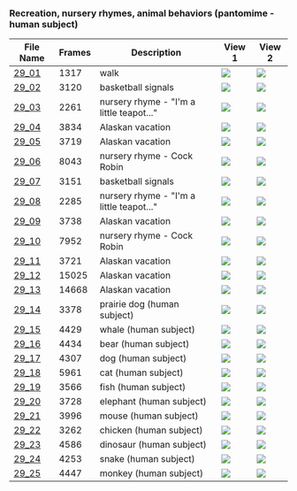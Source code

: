 ### Recreation, nursery rhymes, animal behaviors (pantomime - human subject)
|File Name|Frames|Description|View 1|View 2|
|-|-|-|-|-|
|[29_01](https://github.com/Shriinivas/cmubvh/raw/main/Sequence-020-029/29/Data/29_01.zip)|1317|walk|<img src="https://github.com/Shriinivas/cmubvhgifs/blob/main/Sequence-020-029/29/29_01_0.gif"/>|<img src="https://github.com/Shriinivas/cmubvhgifs/blob/main/Sequence-020-029/29/29_01_1.gif"/>|
|[29_02](https://github.com/Shriinivas/cmubvh/raw/main/Sequence-020-029/29/Data/29_02.zip)|3120|basketball signals|<img src="https://github.com/Shriinivas/cmubvhgifs/blob/main/Sequence-020-029/29/29_02_0.gif"/>|<img src="https://github.com/Shriinivas/cmubvhgifs/blob/main/Sequence-020-029/29/29_02_1.gif"/>|
|[29_03](https://github.com/Shriinivas/cmubvh/raw/main/Sequence-020-029/29/Data/29_03.zip)|2261|nursery rhyme - "I'm a little teapot..."|<img src="https://github.com/Shriinivas/cmubvhgifs/blob/main/Sequence-020-029/29/29_03_0.gif"/>|<img src="https://github.com/Shriinivas/cmubvhgifs/blob/main/Sequence-020-029/29/29_03_1.gif"/>|
|[29_04](https://github.com/Shriinivas/cmubvh/raw/main/Sequence-020-029/29/Data/29_04.zip)|3834|Alaskan vacation|<img src="https://github.com/Shriinivas/cmubvhgifs/blob/main/Sequence-020-029/29/29_04_0.gif"/>|<img src="https://github.com/Shriinivas/cmubvhgifs/blob/main/Sequence-020-029/29/29_04_1.gif"/>|
|[29_05](https://github.com/Shriinivas/cmubvh/raw/main/Sequence-020-029/29/Data/29_05.zip)|3719|Alaskan vacation|<img src="https://github.com/Shriinivas/cmubvhgifs/blob/main/Sequence-020-029/29/29_05_0.gif"/>|<img src="https://github.com/Shriinivas/cmubvhgifs/blob/main/Sequence-020-029/29/29_05_1.gif"/>|
|[29_06](https://github.com/Shriinivas/cmubvh/raw/main/Sequence-020-029/29/Data/29_06.zip)|8043|nursery rhyme - Cock Robin|<img src="https://github.com/Shriinivas/cmubvhgifs/blob/main/Sequence-020-029/29/29_06_0.gif"/>|<img src="https://github.com/Shriinivas/cmubvhgifs/blob/main/Sequence-020-029/29/29_06_1.gif"/>|
|[29_07](https://github.com/Shriinivas/cmubvh/raw/main/Sequence-020-029/29/Data/29_07.zip)|3151|basketball signals|<img src="https://github.com/Shriinivas/cmubvhgifs/blob/main/Sequence-020-029/29/29_07_0.gif"/>|<img src="https://github.com/Shriinivas/cmubvhgifs/blob/main/Sequence-020-029/29/29_07_1.gif"/>|
|[29_08](https://github.com/Shriinivas/cmubvh/raw/main/Sequence-020-029/29/Data/29_08.zip)|2285|nursery rhyme - "I'm a little teapot..."|<img src="https://github.com/Shriinivas/cmubvhgifs/blob/main/Sequence-020-029/29/29_08_0.gif"/>|<img src="https://github.com/Shriinivas/cmubvhgifs/blob/main/Sequence-020-029/29/29_08_1.gif"/>|
|[29_09](https://github.com/Shriinivas/cmubvh/raw/main/Sequence-020-029/29/Data/29_09.zip)|3738|Alaskan vacation|<img src="https://github.com/Shriinivas/cmubvhgifs/blob/main/Sequence-020-029/29/29_09_0.gif"/>|<img src="https://github.com/Shriinivas/cmubvhgifs/blob/main/Sequence-020-029/29/29_09_1.gif"/>|
|[29_10](https://github.com/Shriinivas/cmubvh/raw/main/Sequence-020-029/29/Data/29_10.zip)|7952|nursery rhyme - Cock Robin|<img src="https://github.com/Shriinivas/cmubvhgifs/blob/main/Sequence-020-029/29/29_10_0.gif"/>|<img src="https://github.com/Shriinivas/cmubvhgifs/blob/main/Sequence-020-029/29/29_10_1.gif"/>|
|[29_11](https://github.com/Shriinivas/cmubvh/raw/main/Sequence-020-029/29/Data/29_11.zip)|3721|Alaskan vacation|<img src="https://github.com/Shriinivas/cmubvhgifs/blob/main/Sequence-020-029/29/29_11_0.gif"/>|<img src="https://github.com/Shriinivas/cmubvhgifs/blob/main/Sequence-020-029/29/29_11_1.gif"/>|
|[29_12](https://github.com/Shriinivas/cmubvh/raw/main/Sequence-020-029/29/Data/29_12.zip)|15025|Alaskan vacation|<img src="https://github.com/Shriinivas/cmubvhgifs/blob/main/Sequence-020-029/29/29_12_0.gif"/>|<img src="https://github.com/Shriinivas/cmubvhgifs/blob/main/Sequence-020-029/29/29_12_1.gif"/>|
|[29_13](https://github.com/Shriinivas/cmubvh/raw/main/Sequence-020-029/29/Data/29_13.zip)|14668|Alaskan vacation|<img src="https://github.com/Shriinivas/cmubvhgifs/blob/main/Sequence-020-029/29/29_13_0.gif"/>|<img src="https://github.com/Shriinivas/cmubvhgifs/blob/main/Sequence-020-029/29/29_13_1.gif"/>|
|[29_14](https://github.com/Shriinivas/cmubvh/raw/main/Sequence-020-029/29/Data/29_14.zip)|3378|prairie dog (human subject)|<img src="https://github.com/Shriinivas/cmubvhgifs/blob/main/Sequence-020-029/29/29_14_0.gif"/>|<img src="https://github.com/Shriinivas/cmubvhgifs/blob/main/Sequence-020-029/29/29_14_1.gif"/>|
|[29_15](https://github.com/Shriinivas/cmubvh/raw/main/Sequence-020-029/29/Data/29_15.zip)|4429|whale (human subject)|<img src="https://github.com/Shriinivas/cmubvhgifs/blob/main/Sequence-020-029/29/29_15_0.gif"/>|<img src="https://github.com/Shriinivas/cmubvhgifs/blob/main/Sequence-020-029/29/29_15_1.gif"/>|
|[29_16](https://github.com/Shriinivas/cmubvh/raw/main/Sequence-020-029/29/Data/29_16.zip)|4434|bear (human subject)|<img src="https://github.com/Shriinivas/cmubvhgifs/blob/main/Sequence-020-029/29/29_16_0.gif"/>|<img src="https://github.com/Shriinivas/cmubvhgifs/blob/main/Sequence-020-029/29/29_16_1.gif"/>|
|[29_17](https://github.com/Shriinivas/cmubvh/raw/main/Sequence-020-029/29/Data/29_17.zip)|4307|dog (human subject)|<img src="https://github.com/Shriinivas/cmubvhgifs/blob/main/Sequence-020-029/29/29_17_0.gif"/>|<img src="https://github.com/Shriinivas/cmubvhgifs/blob/main/Sequence-020-029/29/29_17_1.gif"/>|
|[29_18](https://github.com/Shriinivas/cmubvh/raw/main/Sequence-020-029/29/Data/29_18.zip)|5961|cat (human subject)|<img src="https://github.com/Shriinivas/cmubvhgifs/blob/main/Sequence-020-029/29/29_18_0.gif"/>|<img src="https://github.com/Shriinivas/cmubvhgifs/blob/main/Sequence-020-029/29/29_18_1.gif"/>|
|[29_19](https://github.com/Shriinivas/cmubvh/raw/main/Sequence-020-029/29/Data/29_19.zip)|3566|fish (human subject)|<img src="https://github.com/Shriinivas/cmubvhgifs/blob/main/Sequence-020-029/29/29_19_0.gif"/>|<img src="https://github.com/Shriinivas/cmubvhgifs/blob/main/Sequence-020-029/29/29_19_1.gif"/>|
|[29_20](https://github.com/Shriinivas/cmubvh/raw/main/Sequence-020-029/29/Data/29_20.zip)|3728|elephant (human subject)|<img src="https://github.com/Shriinivas/cmubvhgifs/blob/main/Sequence-020-029/29/29_20_0.gif"/>|<img src="https://github.com/Shriinivas/cmubvhgifs/blob/main/Sequence-020-029/29/29_20_1.gif"/>|
|[29_21](https://github.com/Shriinivas/cmubvh/raw/main/Sequence-020-029/29/Data/29_21.zip)|3996|mouse (human subject)|<img src="https://github.com/Shriinivas/cmubvhgifs/blob/main/Sequence-020-029/29/29_21_0.gif"/>|<img src="https://github.com/Shriinivas/cmubvhgifs/blob/main/Sequence-020-029/29/29_21_1.gif"/>|
|[29_22](https://github.com/Shriinivas/cmubvh/raw/main/Sequence-020-029/29/Data/29_22.zip)|3262|chicken (human subject)|<img src="https://github.com/Shriinivas/cmubvhgifs/blob/main/Sequence-020-029/29/29_22_0.gif"/>|<img src="https://github.com/Shriinivas/cmubvhgifs/blob/main/Sequence-020-029/29/29_22_1.gif"/>|
|[29_23](https://github.com/Shriinivas/cmubvh/raw/main/Sequence-020-029/29/Data/29_23.zip)|4586|dinosaur (human subject)|<img src="https://github.com/Shriinivas/cmubvhgifs/blob/main/Sequence-020-029/29/29_23_0.gif"/>|<img src="https://github.com/Shriinivas/cmubvhgifs/blob/main/Sequence-020-029/29/29_23_1.gif"/>|
|[29_24](https://github.com/Shriinivas/cmubvh/raw/main/Sequence-020-029/29/Data/29_24.zip)|4253|snake (human subject)|<img src="https://github.com/Shriinivas/cmubvhgifs/blob/main/Sequence-020-029/29/29_24_0.gif"/>|<img src="https://github.com/Shriinivas/cmubvhgifs/blob/main/Sequence-020-029/29/29_24_1.gif"/>|
|[29_25](https://github.com/Shriinivas/cmubvh/raw/main/Sequence-020-029/29/Data/29_25.zip)|4447|monkey (human subject)|<img src="https://github.com/Shriinivas/cmubvhgifs/blob/main/Sequence-020-029/29/29_25_0.gif"/>|<img src="https://github.com/Shriinivas/cmubvhgifs/blob/main/Sequence-020-029/29/29_25_1.gif"/>|
